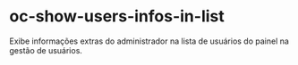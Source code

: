 # oc-show-users-infos-in-list
 Exibe informações extras do administrador na lista de  usuários do painel na gestão de usuários.
